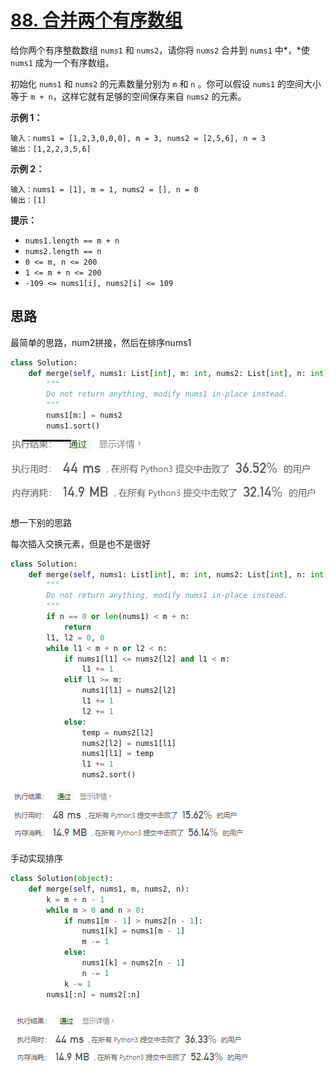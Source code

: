 # [88. 合并两个有序数组](https://leetcode-cn.com/problems/merge-sorted-array/)

给你两个有序整数数组 `nums1` 和 `nums2`，请你将 `nums2` 合并到 `nums1` 中*，*使 `nums1` 成为一个有序数组。

初始化 `nums1` 和 `nums2` 的元素数量分别为 `m` 和 `n` 。你可以假设 `nums1` 的空间大小等于 `m + n`，这样它就有足够的空间保存来自 `nums2` 的元素。

 

**示例 1：**

```
输入：nums1 = [1,2,3,0,0,0], m = 3, nums2 = [2,5,6], n = 3
输出：[1,2,2,3,5,6]
```

**示例 2：**

```
输入：nums1 = [1], m = 1, nums2 = [], n = 0
输出：[1]
```

 

**提示：**

- `nums1.length == m + n`
- `nums2.length == n`
- `0 <= m, n <= 200`
- `1 <= m + n <= 200`
- `-109 <= nums1[i], nums2[i] <= 109`

## 思路

最简单的思路，num2拼接，然后在排序nums1

```python
class Solution:
    def merge(self, nums1: List[int], m: int, nums2: List[int], n: int) -> None:
        """
        Do not return anything, modify nums1 in-place instead.
        """
        nums1[m:] = nums2
        nums1.sort()
```

![image-20210405231154801](img/image-20210405231154801.png)

想一下别的思路

每次插入交换元素，但是也不是很好

```python
class Solution:
    def merge(self, nums1: List[int], m: int, nums2: List[int], n: int) -> None:
        """
        Do not return anything, modify nums1 in-place instead.
        """
        if n == 0 or len(nums1) < m + n:
            return
        l1, l2 = 0, 0
        while l1 < m + n or l2 < n:
            if nums1[l1] <= nums2[l2] and l1 < m:
                l1 += 1
            elif l1 >= m:
                nums1[l1] = nums2[l2]
                l1 += 1
                l2 += 1
            else:
                temp = nums2[l2]
                nums2[l2] = nums1[l1]
                nums1[l1] = temp
                l1 += 1
                nums2.sort()
```

![image-20210406110704674](img/image-20210406110704674.png)

手动实现排序

```python
class Solution(object):
    def merge(self, nums1, m, nums2, n):
        k = m + n - 1
        while m > 0 and n > 0:
            if nums1[m - 1] > nums2[n - 1]:
                nums1[k] = nums1[m - 1]
                m -= 1
            else:
                nums1[k] = nums2[n - 1]
                n -= 1
            k -= 1
        nums1[:n] = nums2[:n]
```

![image-20210406111331858](img/image-20210406111331858.png)